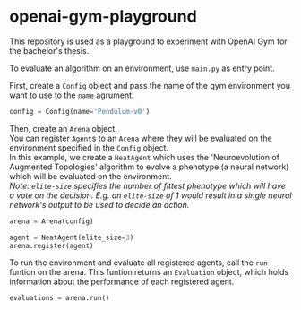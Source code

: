 # openai-gym-playground

This repository is used as a playground to experiment with OpenAI Gym for the bachelor's thesis.

To evaluate an algorithm on an environment, use `main.py` as entry point.

First, create a `Config` object and pass the name of the gym environment you want to use to the `name` agrument.
```python
config = Config(name='Pendulum-v0')
```



Then, create an `Arena` object.  
You can register `Agent`s to an `Arena` where they will be evaluated on the environment specified in the `Config` object.  
In this example, we create a `NeatAgent` which uses the 'Neuroevolution of Augmented Topologies' algorithm to evolve a phenotype (a neural network) which will be evaluated on the environment.  
*Note: `elite-size` specifies the number of fittest phenotype which will have a vote on the decision. E.g. an `elite-size` of 1 would result in a single neural network's output to be used to decide an action.*
```python
arena = Arena(config)

agent = NeatAgent(elite_size=3)
arena.register(agent)
```
  
  
  
To run the environment and evaluate all registered agents, call the `run` funtion on the arena.
This funtion returns an `Evaluation` object, which holds information about the performance of each registered agent.
```python
evaluations = arena.run()
```
